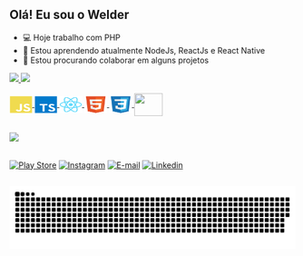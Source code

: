 ## Olá! Eu sou  o Welder

- 💻 Hoje trabalho com  PHP
- 🌱 Estou aprendendo atualmente NodeJs, ReactJs e React Native
- 💞️  Estou procurando colaborar em alguns projetos 

<div>
  <a href="https://github.com/welderfernandes">
  <img height="180em" src="https://github-readme-stats.vercel.app/api?username=welderfernandes&show_icons=true&theme=dracula&include_all_commits=true&count_private=true"/>
  <img height="180em" src="https://github-readme-stats.vercel.app/api/top-langs/?username=welderfernandes&layout=compact&langs_count=7&theme=dracula"/>
</div>
<div style="display: inline_block"><br>
  <img align="center"  height="30" width="40" src="https://raw.githubusercontent.com/devicons/devicon/master/icons/javascript/javascript-plain.svg">
  <img align="center"  height="30" width="40" src="https://raw.githubusercontent.com/devicons/devicon/master/icons/typescript/typescript-plain.svg">
  <img align="center"  height="30" width="40" src="https://raw.githubusercontent.com/devicons/devicon/master/icons/react/react-original.svg">
  <img align="center"  height="30" width="40" src="https://raw.githubusercontent.com/devicons/devicon/master/icons/html5/html5-original.svg">
  <img align="center"  height="30" width="40" src="https://raw.githubusercontent.com/devicons/devicon/master/icons/css3/css3-original.svg">
  <img align="center"  height="40" width="50" src="https://cdn.jsdelivr.net/gh/devicons/devicon/icons/php/php-plain.svg">
  
</div>

  ##
  ![](http://www.reactiongifs.us/wp-content/uploads/2013/10/nuh_uh_conan_obrien.gif)
  ##
<div> 

  [![Play Store](https://img.shields.io/badge/Google_Play-414141?style=for-the-badge&logo=google-play)](https://play.google.com/store/apps/developer?id=Arcane+Tech)
  [![Instagram](https://img.shields.io/badge/-Instagram-%23E4405F?style=for-the-badge&logo=instagram&logoColor=white)](https://instagram.com/weldernfernandes)
  [![E-mail](https://img.shields.io/badge/-Gmail-%23333?style=for-the-badge&logo=gmail&logoColor=white)](mailto:welderx3@gmail.com)
  [![Linkedin](https://img.shields.io/badge/-LinkedIn-%230077B5?style=for-the-badge&logo=linkedin&logoColor=white)](https://www.linkedin.com/in/welder-n-fernandes)
  ##

  ![Snake animation](https://github.com/welderfernandes/welderfernandes/blob/output/github-contribution-grid-snake.svg)
 
</div>
